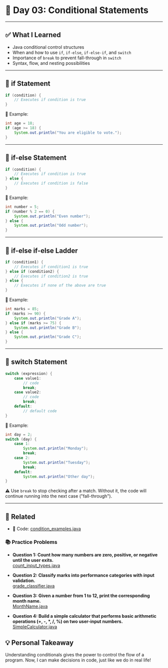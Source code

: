 # 📝 Day 03: Conditional Statements

---

## ✅ What I Learned

- Java conditional control structures
- When and how to use `if`, `if-else`, `if-else-if`, and `switch`
- Importance of `break` to prevent fall-through in `switch`
- Syntax, flow, and nesting possibilities

---

## 🔹 if Statement

```java
if (condition) {
    // Executes if condition is true
}
```

🧠 Example:
```java
int age = 18;
if (age >= 18) {
    System.out.println("You are eligible to vote.");
}
```

---

## 🔹 if-else Statement

```java
if (condition) {
    // Executes if condition is true
} else {
    // Executes if condition is false
}
```

🧠 Example:
```java
int number = 5;
if (number % 2 == 0) {
    System.out.println("Even number");
} else {
    System.out.println("Odd number");
}
```

---

## 🔹 if-else if-else Ladder

```java
if (condition1) {
    // Executes if condition1 is true
} else if (condition2) {
    // Executes if condition2 is true
} else {
    // Executes if none of the above are true
}
```

🧠 Example:
```java
int marks = 85;
if (marks >= 90) {
    System.out.println("Grade A");
} else if (marks >= 75) {
    System.out.println("Grade B");
} else {
    System.out.println("Grade C");
}
```

---

## 🔹 switch Statement

```java
switch (expression) {
    case value1:
        // code
        break;
    case value2:
        // code
        break;
    default:
        // default code
}
```

🧠 Example:
```java
int day = 2;
switch (day) {
    case 1:
        System.out.println("Monday");
        break;
    case 2:
        System.out.println("Tuesday");
        break;
    default:
        System.out.println("Other day");
}
```

⚠️ Use `break` to stop checking after a match. Without it, the code will continue running into the next case ("fall-through").

---

## 🔗 Related

- 🔎 Code: [condition_examples.java](https://github.com/verma-suraj/Java-DSA-100Days-Challenge/blob/main/Day_03/Practice_Problems/condition_examples.java)

### 📚 Practice Problems

* **Question 1: Count how many numbers are zero, positive, or negative until the user exits.**  
  [count_input_types.java](https://github.com/verma-suraj/Java-DSA-100Days-Challenge/blob/e80522aa16091b39076e78431964b4e4ca469e76/Day_03/Practice_Problems/count_input_types.java)

* **Question 2: Classify marks into performance categories with input validation.**  
  [grade_classifier.java](https://github.com/verma-suraj/Java-DSA-100Days-Challenge/blob/main/Day_03/Practice_Problems/grade_classifier.java)

* **Question 3: Given a number from 1 to 12, print the corresponding month name.**  
  [MonthName.java](https://github.com/verma-suraj/Java-DSA-100Days-Challenge/blob/main/Day_03/Practice_Problems/MonthName.java)

* **Question 4: Build a simple calculator that performs basic arithmetic operations (+, -, \*, /, %) on two user-input numbers.**  
  [SimpleCalculator.java](https://github.com/verma-suraj/Java-DSA-100Days-Challenge/blob/main/Day_03/Practice_Problems/MonthName.java)

## 💡 Personal Takeaway

Understanding conditionals gives the power to control the flow of a program. Now, I can make decisions in code, just like we do in real life!